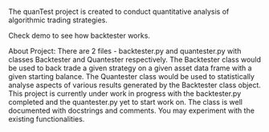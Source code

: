 The quanTest project is created to conduct quantitative analysis of algorithmic trading strategies.

Check demo to see how backtester works.

About Project:
There are 2 files - backtester.py and quantester.py with classes Backtester and Quantester respectively.
The Backtester class would be used to back trade a given strategy on a given asset data frame with a given starting balance.
The Quantester class would be used to statistically analyse aspects of various results generated by the Backtester class object.
This project is currently under work in progress with the backtester.py completed and the quantester.py yet to start work on.
The class is well documented with docstrings and comments. You may experiment with the existing functionalities.
